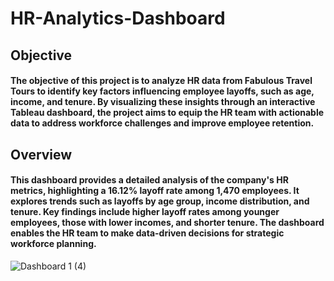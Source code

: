# HR-Analytics-Dashboard

## Objective
#### The objective of this project is to analyze HR data from Fabulous Travel Tours to identify key factors influencing employee layoffs, such as age, income, and tenure. By visualizing these insights through an interactive Tableau dashboard, the project aims to equip the HR team with actionable data to address workforce challenges and improve employee retention.

## Overview
#### This dashboard provides a detailed analysis of the company's HR metrics, highlighting a 16.12% layoff rate among 1,470 employees. It explores trends such as layoffs by age group, income distribution, and tenure. Key findings include higher layoff rates among younger employees, those with lower incomes, and shorter tenure. The dashboard enables the HR team to make data-driven decisions for strategic workforce planning.

![Dashboard 1 (4)](https://github.com/user-attachments/assets/b660c114-bc71-4f21-a029-19e5b0b4eabf)
